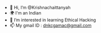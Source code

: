 - 👋 Hi, I’m @Krishnachaittanyah
- 🌍 I'm an Indian
- 👀 I’m interested in learning Ethical Hacking
- 📫 My gmail ID : dnkcgamac@gmail.com
